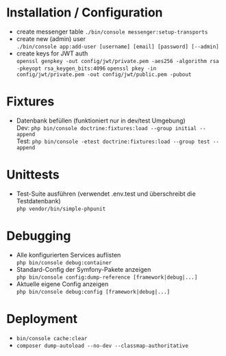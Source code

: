 # Installation / Configuration
* create messenger table
  `./bin/console messenger:setup-transports`
* create new (admin) user  
  `./bin/console app:add-user [username] [email] [password] [--admin]`
* create keys for JWT auth  
  `openssl genpkey -out config/jwt/private.pem -aes256 -algorithm rsa -pkeyopt rsa_keygen_bits:4096` 
  `openssl pkey -in config/jwt/private.pem -out config/jwt/public.pem -pubout`

# Fixtures
* Datenbank befüllen (funktioniert nur in dev/test Umgebung)  
  Dev: `php bin/console doctrine:fixtures:load --group initial --append`  
  Test: `php bin/console -etest doctrine:fixtures:load --group test --append`
  
# Unittests
* Test-Suite ausführen (verwendet .env.test und überschreibt die Testdatenbank)  
  `php vendor/bin/simple-phpunit`
  
# Debugging
* Alle konfigurierten Services auflisten  
  `php bin/console debug:container`
* Standard-Config der Symfony-Pakete anzeigen  
  `php bin/console config:dump-reference [framework|debug|...]`
* Aktuelle eigene Config anzeigen  
  `php bin/console debug:config [framework|debug|...]`

# Deployment

* `bin/console cache:clear`
* `composer dump-autoload --no-dev --classmap-authoritative`
